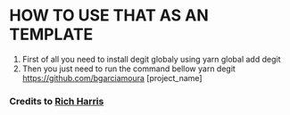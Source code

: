 # HOW TO USE THAT AS AN TEMPLATE
1. First of all you need to install degit globaly using 
	yarn global add degit
2. Then you just need to run the command bellow 
	yarn degit https://github.com/bgarciamoura [project_name]
### Credits to [Rich Harris](https://github.com/Rich-Harris/degit)
